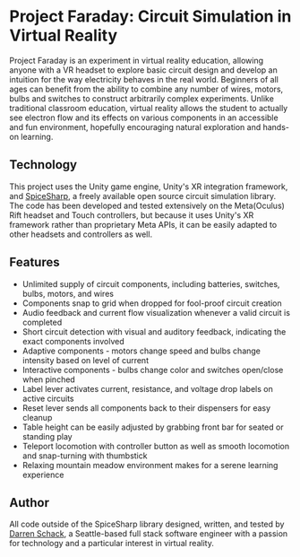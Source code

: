 <h1>Project Faraday: Circuit Simulation in Virtual Reality</h1>

Project Faraday is an experiment in virtual reality education, allowing anyone with a VR headset to explore basic circuit design and develop an intuition for the way electricity behaves in the real world. Beginners of all ages can benefit from the ability to combine any number of wires, motors, bulbs and switches to construct arbitrarily complex experiments. Unlike traditional classroom education, virtual reality allows the student to actually see electron flow and its effects on various components in an accessible and fun environment, hopefully encouraging natural exploration and hands-on learning.

<h2>Technology</h2>

This project uses the Unity game engine, Unity's XR integration framework, and <a href="https://spicesharp.github.io/SpiceSharp/index.html">SpiceSharp</a>, a freely available open source circuit simulation library. The code has been developed and tested extensively on the Meta(Oculus) Rift headset and Touch controllers, but because it uses Unity's XR framework rather than proprietary Meta APIs, it can be easily adapted to other headsets and controllers as well.

<h2>Features</h2>

<ul>
  <li>Unlimited supply of circuit components, including batteries, switches, bulbs, motors, and wires</li>
  <li>Components snap to grid when dropped for fool-proof circuit creation 
  <li>Audio feedback and current flow visualization whenever a valid circuit is completed</li>
  <li>Short circuit detection with visual and auditory feedback, indicating the exact components involved</li>
  <li>Adaptive components - motors change speed and bulbs change intensity based on level of current</li>
  <li>Interactive components - bulbs change color and switches open/close when pinched</li>
  <li>Label lever activates current, resistance, and voltage drop labels on active circuits</li>
  <li>Reset lever sends all components back to their dispensers for easy cleanup</li>
  <li>Table height can be easily adjusted by grabbing front bar for seated or standing play</li>
  <li>Teleport locomotion with controller button as well as smooth locomotion and snap-turning with thumbstick</li>
  <li>Relaxing mountain meadow environment makes for a serene learning experience</li>
</ul>
  
<h2>Author</h2>

All code outside of the SpiceSharp library designed, written, and tested by <a href="https://www.linkedin.com/in/dschack/">Darren Schack</a>, a Seattle-based full stack software engineer with a passion for technology and a particular interest in virtual reality.

